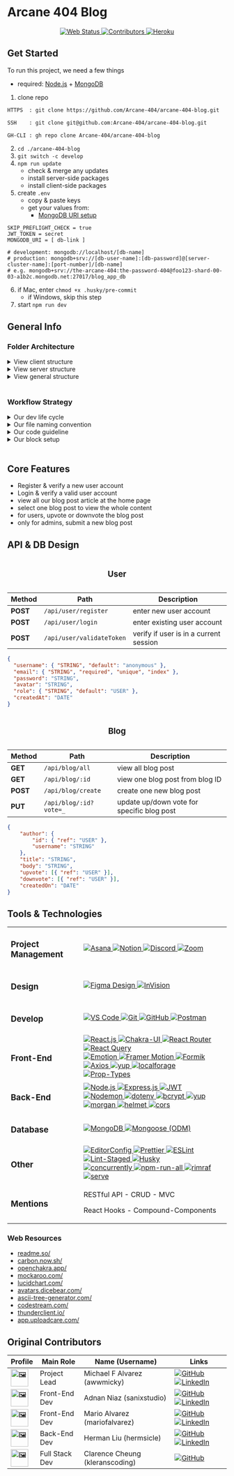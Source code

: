 # Arcane 404 Blog

<div align="center">
	<!-- <a title="" target="_blank" href=""><img alt="" src="" /></a> -->
	<a title="open web app" target="_blank" href="https://the-arcane-404-blog-app.herokuapp.com/">
		<img alt="Web Status" src="https://img.shields.io/website-up-down-sucess-important/https/the-arcane-404-blog-app.herokuapp.com/.svg?style=for-the-badge" />
	</a>
	<a title="see contributors" href="#original-contributors">
		<img alt="Contributors" src="https://img.shields.io/github/contributors/Arcane-404/arcane-404-blog?style=for-the-badge&color=lightgreen" />
	</a>
	<a target="_blank" href="https://www.heroku.com/">
		<img alt="Heroku" src="https://img.shields.io/badge/Heroku-430098?style=for-the-badge&logo=heroku&logoColor=FFF" />
	</a>
</div>

## Get Started

To run this project, we need a few things

- required: [Node.js][node-js-link] + [MongoDB][mongo-db-link]

1. clone repo

```txt
HTTPS  : git clone https://github.com/Arcane-404/arcane-404-blog.git

SSH    : git clone git@github.com:Arcane-404/arcane-404-blog.git

GH-CLI : gh repo clone Arcane-404/arcane-404-blog
```

2. `cd ./arcane-404-blog`
3. `git switch -c develop`
4. `npm run update`
   - check & merge any updates
   - install server-side packages
   - install client-side packages
5. create `.env`
   - copy & paste keys
   - get your values from:
     - [MongoDB URI setup][mongo-db-setup]

```env
SKIP_PREFLIGHT_CHECK = true
JWT_TOKEN = secret
MONGODB_URI = [ db-link ]

# development: mongodb://localhost/[db-name]
# production: mongodb+srv://[db-user-name]:[db-password]@[server-cluster-name]:[port-number]/[db-name]
# e.g. mongodb+srv://the-arcane-404:the-password-404@foo123-shard-00-03-a1b2c.mongodb.net:27017/blog_app_db
```

6. if Mac, enter `chmod +x .husky/pre-commit`
   - if Windows, skip this step
7. start `npm run dev`

## General Info

### Folder Architecture

<details>
  <summary>View client structure</summary>

```shell
arcane-404-blog/client/
├─ public/
│  ├─ icons/
│  │  ├─ favicon.ico
│  ├─ index.html
├─ src/
│  ├─ assets/
│  ├─ components/
│  ├─ constants/
│  ├─ containers/
│  ├─ contexts/
│  ├─ hooks/
│  ├─ json/
│  ├─ pages/
│  ├─ services/
│  ├─ theme/
│  ├─ utils/
│  ├─ App.jsx
│  ├─ index.js
├─ .env
—
```

</details>

<details>
  <summary>View server structure</summary>

```shell
arcane-404-blog/
├─ client/
├─ config/
├─ controllers/
├─ middlewares/
├─ models/
├─ routes/
index.js
```

</details>

<details>
  <summary>View general structure</summary>

```shell
arcane-404-blog/
├─ .github/
├─ .husky/
├─ .env
├─ .editorconfig
├─ .eslintignore
├─ .eslintrc.json
├─ .gitignore
├─ .lintstagedrc.json
├─ .prettierignore
├─ .prettierrc.json
├─ index.js
├─ package.json
├─ README.md
```

</details>

<br />

### Workflow Strategy

<details>
  <summary>Our dev life cycle</summary>

### General Workflow

- #. Starting the day: pull all updates

1. Work on branch off of `develop`
2. Work on code
3. Message the reviewer

- #. Ending the day: commit/push updates

### Simple Workflow Checklist

- **Asana**: create or update task 'To-Do'
- **VS Code + Git**: branch, commit message, push
- **GitHub**: manually create Pull Request
- **Asana**: move task 'In Review'
- **Discord**: message reviewer
- **VS Code + Git**: pull, branch (create || continue)
- **Asana**: update or move task 'In Progress'

### Asana Task Strategy

- **1 Epic** _initiative contains a unique_ **Sprint #** _to follow any_ **Tasks** _or_ **Bugs**
- Epic: type branch name (descriptor)
- Task: sub-tasks of commit messages

### Git Branch Strategy

- work on a **support branch**, PR to the **develop branch**, but never the **main branch**
- core branch: main \ develop \ release
- support branch: feature \ style \ fix \ chore \ test

### Discord Review Strategy

- submit any PR to review in the `#🎟-code-review`
- post `@[username] [quick-message] [pull-request-link]`

### Block Component Strategy

- **Components** are **Connections** to a **Container** that make a **Page**
- building blocks of Atomic Design + Folder Structure
</details>

<details>
  <summary>Our file naming convention</summary>

```shell
React
- components/: _Component.styles.js + index.jsx
- connections/: _Connection.jsx + _Connection.styles.js + index.jsx
- containers/: _Container.jsx + _Container.styles.js + index.jsx
- pages/: _CurrentPage.jsx
- services/: _User.services.js

Node
- controllers/: _User.controllers.js
- model/: _User.model.js
- routes/: _User.route.js

General
- index.js: single source path for each folder
- export { default as Component } from './[path]'
```

</details>

<details>
  <summary>Our code guideline</summary>

### Patterns to Follow

- white-space
- single quotes
- no semi-colon
- parent Component fn == arrow fn
  - deconstruct props
- child helper fn == arrow fn
  - if fn has one line, then make it inline
  - else open to block scope, {}
- callback fn
  - if single arg, none: `fn(item ⇒ ())`
  - else, use (): `fn((item, index) => ())`
- open brackets, not condensed

### Code Sample

```jsx
// rafce (shortcut) || rfc (default)
import React, { useState, useEffect } from 'react'
import { Button } from './components' // PascalCase

const isEmpty, hasKey, getRandomNumber // camelCase
const DESKTOP_SIZE = 1080 // CAP_CASE + fixed value
const arr = [ 'a', 'b', 'c' ]
const obj = { num1: 1, num2: 2, num3: 3 }

const Component = ({ num1, num2, num3 }) => {

  const [ count, setCount ] = useState('')

  // const handleClick = (e) => setCount(count + 1)

  const handleClick = (e) => {
    setCount(count + 1)
  }

  useEffect(() => {
    console.log('check state update:', count)
  }, [ num1, num2, num3 ])

  return (
	 <div>
  	<h2>Hooks Example: <code>{ count }</code></h2>
		<a { ...obj } obj={{ num4: 4 }}>show me</a>

		<button onClick={ handleClick }>increment</button>
    <button onClick={ (e) => console.log('+') }>log</button>

		{
		 arr.length && arr.map((item, index) => (
			<Button key={ uuid() }>{ item }</Button>
		 ))
		}

		{
		 Object.keys(obj).length && (
		  <>
			 <a href="#">Home Page</a>
			 <a href="#">About Page</a>
		  </>
		 )
		}
    </div>
  )
}

export default Component
```

</details>

<details>
  <summary>Our block setup</summary>

### more for block setup

### Important Parts

- components/
- connections/
- containers/
- pages/

**example: Login Form**

### components/

```jsx
// create Button, Label, Input, ErrorText

// Button/ → _Button.styles.js
import { chakra, Button } from '@chakra-ui/react'
export const ButtonBox = chakra(Button, {})

// Button/ → _index.jsx
import React from 'react'
import { ButtonBox } from './_Button.styles'

export default function Button({ children, ...props }) {
	return <ButtonBox {...props}>{children}</ButtonBox>
}

// index.js
export { default as Button } from './Button'
```

### containers/

```jsx
// create TextField → Button + Label + Input + ErrorText

// TextField/ → _TextField.styles.js
import { chakra, FormControl } from '@chakra-ui/react'
export const TextFieldBox = chakra(FormControl, {})

// TextField/ → _TextField.jsx
import React from 'react'
import { TextFieldBox } from './_TextField.styles'
import { Label, Input, ErrorText } from '../components'

export default function TextField({ children, ...props }) {
	return <TextFieldBox {...props}>{children}</TextFieldBox>
}
TextField.Input = function TextField(props) {
	return <Input {...props} />
}
// ...

// TextField/ → index.jsx
import React, { useState } from 'react'
import TextField from './_TextField'

const TextFieldConnection = ({ type, name, label, placeholder, error }) => {
	const [value, setValue] = useState('')
	const onChange = (e) => setValue(e.target.value)

	const inputProps = {
		type,
		id: name,
		name,
		placeholder,
		value,
		onChange,
	}

	return (
		<TextField isInvalid={error}>
			<TextField.Label htmlFor={name} text={label} />
			<TextField.Input {...inputProps} />
			{error && <TextField.Error text={error.mesage} />}
		</TextField>
	)
}

// index.js
export { default as TextField } from './TextField'
```

## containers/

```jsx
// create LoginForm → Form + Heading, Submit

// LoginForm/ → _LoginForm.styles.js
import { chakra } from '@chakra-ui/react'
export const FormBox = chakra('form', {})

// LoginForm/ → _LoginForm.jsx
import React from 'react'
import { FormBox } from './_FormBox.styles'
import { Button } from '../components'

export default function LoginForm ({ children, ...props }) {
	return <FormBox { ...props }>{ children }</FormBox>
}
LoginForm.Submit = ({ children, ...props }) {
	return <Button { ...props }>{ children }</Button>
}
// ...

// LoginForm/ → index.jsx
import React, { useState } from 'react'
import LoginForm from './_LoginForm'
import { TextField } from '../connections'

const LoginFormContainer = () => {

	const [ values, setValues ] = useState('')
	const onSubmit = (e) => e.preventDefault()

	return (
		<LoginForm>
  		<LoginForm.Heading>Login</LoginForm.Heading>
      <TextField name="email" label="email" />
      <TextField name="password" label="Password" />
  		<LoginForm.Submit>Submit</LoginForm.Submit>
		</LoginForm>
	)
}

// index.js
export { default as LoginForm } from './LoginForm'
```

## pages/

```jsx
import React from 'react'
import { LoginForm } from '../containers'

const HomePage = () => {
	return (
		<>
			<LoginForm />
		</>
	)
}
```

## DONE

</details>

<br />

## Core Features

- Register & verify a new user account
- Login & verify a valid user account
- view all our blog post article at the home page
- select one blog post to view the whole content
- for users, upvote or downvote the blog post
- only for admins, submit a new blog post

## API & DB Design

<table>
   <!-- <tr><td></td></tr> -->
   <!-- <a target="_blank" href=""><img alt="" src="" /></a> -->
	 <caption><h3><b>User</b></h3></caption>
	 <thead>
      <tr>
				<th>Method</th>
				<th>Path</th>
				<th>Description</th>
			</tr>
	 </thead>
   <tbody>
      <tr>
				<td><b>POST</b></td>
				<td><code>/api/user/register</code></td>
				<td>enter new user account</td>
			</tr>
			<tr>
				<td><b>POST</b></td>
				<td><code>/api/user/login</code></td>
				<td>enter existing user account</td>
			</tr>
			<tr>
				<td><b>POST</b></td>
				<td><code>/api/user/validateToken</code></td>
				<td>verify if user is in a current session</td>
      </tr>
   </tbody>
</table>

```json
{
  "username": { "STRING", "default": "anonymous" },
  "email": { "STRING", "required", "unique", "index" },
  "password": "STRING",
  "avatar": "STRING",
  "role": { "STRING", "default": "USER" },
  "createdAt": "DATE"
}
```

<table>
   <!-- <tr><td></td></tr> -->
   <!-- <a target="_blank" href=""><img alt="" src="" /></a> -->
	 <caption><h3><b>Blog</b></h3></caption>
	 <thead>
      <tr>
				<th>Method</th>
				<th>Path</th>
				<th>Description</th>
			</tr>
	 </thead>
   <tbody>
      <tr>
				<td><b>GET</b></td>
				<td><code>/api/blog/all</code></td>
				<td>view all blog post</td>
			</tr>
			<tr>
				<td><b>GET</b></td>
				<td><code>/api/blog/:id</code></td>
				<td>view one blog post from blog ID</td>
			</tr>
			<tr>
				<td><b>POST</b></td>
				<td><code>/api/blog/create</code></td>
				<td>create one new blog post</td>
			</tr>
			<tr>
				<td><b>PUT</b></td>
				<td><code>/api/blog/:id?vote=_</code></td>
				<td>update up/down vote for specific blog post</td>
			</tr>
   </tbody>
</table>

```json
{
	"author": {
		"id": { "ref": "USER" },
		"username": "STRING"
	},
	"title": "STRING",
	"body": "STRING",
	"upvote": [{ "ref": "USER" }],
	"downvote": [{ "ref": "USER" }],
	"createdOn": "DATE"
}
```

## Tools & Technologies

<table>
   <!-- <tr><td></td></tr> -->
   <!-- <a target="_blank" href=""><img alt="" src="" /></a> -->
   <tbody>
     <tr>
       <td><h3>Project Management</h3></td>
       <td>
         <a target="_blank" href="https://asana.com/">
  				 <img alt="Asana" src="https://img.shields.io/badge/Asana-FC636B?style=for-the-badge&logo=asana&logoColor=FFF" />
    		 </a>
         <a target="_blank" href="https://www.notion.so/">
  				 <img alt="Notion" src="https://img.shields.io/badge/Notion-000000?style=for-the-badge&logo=notion&logoColor=FFF" />
    		 </a>
         <a target="_blank" href="https://discord.com/">
  				 <img alt="Discord" src="https://img.shields.io/badge/Discord-404EED?style=for-the-badge&logo=discord&logoColor=FFF" />
    		 </a>
         <a target="_blank" href="https://zoom.us/">
  				 <img alt="Zoom" src="https://img.shields.io/badge/Zoom-2D8CFF?style=for-the-badge&logo=zoom&logoColor=FFF" />
    		 </a>
       </td>
     </tr>
     <tr>
       <td><h3>Design</h3></td>
       <td>
         <a target="_blank" href="https://figma.com/">
  				 <img alt="Figma Design" src="https://img.shields.io/badge/Figma_Design-F24E1E.svg?style=for-the-badge&logo=figma&logoColor=FFF" />
    		 </a>
          <a target="_blank" href="https://www.invisionapp.com/">
  				 <img alt="InVision" src="https://img.shields.io/badge/InVision-FF3366?style=for-the-badge&logo=invision&logoColor=FFF" />
    		 </a>
       </td>
     </tr>
     <tr>
       <td><h3>Develop</h3></td>
			 <td>
          <a target="_blank" href="https://code.visualstudio.com/">
  				 <img alt="VS Code" src="https://img.shields.io/badge/VS_Code-0078D4?style=for-the-badge&logo=visual-studio-code&logoColor=FFF" />
    		 </a>
          <a target="_blank" href="https://git-scm.com/">
  				 <img alt="Git" src="https://img.shields.io/badge/Git-F05033.svg?style=for-the-badge&logo=git&logoColor=FFF" />
    		 </a>
         <a target="_blank" href="https://github.com/">
  				 <img alt="GitHub" src="https://img.shields.io/badge/GitHub-100000?style=for-the-badge&logo=github&logoColor=FFF" />
    		 </a>
         <a target="_blank" href="https://www.postman.com/">
  				 <img alt="Postman" src="https://img.shields.io/badge/Postman-FF6C37?style=for-the-badge&logo=postman&logoColor=FFF" />
    		 </a>
       </td>
    </tr>
 		<tr>
   		<td><h3>Front-End</h3></td>
 			<td>
        <a target="_blank" href="https://reactjs.org/">
    			<img alt="React.js" src="https://img.shields.io/badge/React.js-20232A?style=for-the-badge&logo=react&logoColor=61DAFB" />
				</a>
        <a target="_blank" href="https://chakra-ui.com/">
    			<img alt="Chakra-UI" src="https://img.shields.io/badge/Chakra--UI-319795?style=for-the-badge&logo=chakra-ui&logoColor=FFF" />
				</a>
        <a target="_blank" href="https://reactrouter.com/">
    			<img alt="React Router" src="https://img.shields.io/badge/React_Router-CA4245?style=for-the-badge&logo=react-router&logoColor=FFF" />
				</a>
        <a target="_blank" href="https://react-query.tanstack.com/">
    			<img alt="React Query" src="https://img.shields.io/badge/React_Query-FF4154?style=for-the-badge&logo=react-query&logoColor=FFF" />
				</a>
 				<br />
        <a target="_blank" href="https://emotion.sh/docs/introduction">
    			<img alt="Emotion" src="https://img.shields.io/badge/Emotion-FF69B4?style=flat-square&logo=emotion&logoColor=FFF" />
				</a>
        <a target="_blank" href="https://www.framer.com/motion/">
    			<img alt="Framer Motion" src="https://img.shields.io/badge/Framer_Motion-000000?style=flat-square&logo=framer&logoColor=0000FF" />
				</a>
        <a target="_blank" href="https://formik.org/">
    			<img alt="Formik" src="https://img.shields.io/badge/Formik-1C64F2?style=flat-square&logo=formik&logoColor=FFF" />
				</a>
        <a target="_blank" href="https://axios-http.com/">
    			<img alt="Axios" src="https://img.shields.io/badge/Axios-671DDF?style=flat-square&logo=axios&logoColor=FFF" />
				</a>
        <a target="_blank" href="https://www.npmjs.com/package/yup">
    			<img alt="yup" src="https://img.shields.io/badge/yup-231F20?style=flat-square&logo=npm&logoColor=FFF" />
				</a>
        <a target="_blank" href="https://www.npmjs.com/package/localforage">
    			<img alt="localforage" src="https://img.shields.io/badge/localforage-231F20?style=flat-square&logo=npm&logoColor=FFF" />
				</a>
        <a target="_blank" href="https://www.npmjs.com/package/prop-types">
    			<img alt="Prop-Types" src="https://img.shields.io/badge/Prop--Types-231F20?style=flat-square&logo=npm&logoColor=FFF" />
				</a>
 			</td>
 		</tr>
 		<tr>
 			<td><h3>Back-End</h3></td>
 			<td>
        <a target="_blank" href="https://nodejs.org/en/">
  				<img alt="Node.js" src="https://img.shields.io/badge/Node.js-43853d?style=for-the-badge&logo=Node.js&logoColor=FFF" />
				</a>
        <a target="_blank" href="https://expressjs.com/">
  				<img alt="Express.js" src="https://img.shields.io/badge/Express.js-404d59.svg?style=for-the-badge&logo=express&logoColor=FFF" />
				</a>
        <a target="_blank" href="https://jwt.io/">
    			<img alt="JWT" src="https://img.shields.io/badge/JWT-000000?style=for-the-badge&logo=jwt&logoColor=FFF" />
				</a>
 				<br />
        <a target="_blank" href="https://nodemon.io/">
    			<img alt="Nodemon" src="https://img.shields.io/badge/Nodemon-76D04B?style=flat-square&logo=nodemon&logoColor=FFF" />
				</a>
        <a target="_blank" href="https://www.npmjs.com/package/dotenv">
    			<img alt="dotenv" src="https://img.shields.io/badge/dotenv-231F20?style=flat-square&logo=npm&logoColor=FFF" />
				</a>
        <a target="_blank" href="https://www.npmjs.com/package/bcrypt">
    			<img alt="bcrypt" src="https://img.shields.io/badge/bcrypt-231F20?style=flat-square&logo=npm&logoColor=FFF" />
				</a>
        <a target="_blank" href="https://www.npmjs.com/package/yup">
    			<img alt="yup" src="https://img.shields.io/badge/yup-231F20?style=flat-square&logo=npm&logoColor=FFF" />
				</a>
        <a target="_blank" href="https://www.npmjs.com/package/morgan">
    			<img alt="morgan" src="https://img.shields.io/badge/morgan-231F20?style=flat-square&logo=npm&logoColor=FFF" />
				</a>
        <a target="_blank" href="https://www.npmjs.com/package/helmet">
    			<img alt="helmet" src="https://img.shields.io/badge/helmet-231F20?style=flat-square&logo=npm&logoColor=FFF" />
				</a>
        <a target="_blank" href="https://www.npmjs.com/package/cors">
    			<img alt="cors" src="https://img.shields.io/badge/cors-231F20?style=flat-square&logo=npm&logoColor=FFF" />
				</a>
 			</td>
 		</tr>
 		<tr>
 			<td><h3>Database</h3></td>
 			<td>
      	<a target="_blank" href="https://www.mongodb.com/">
 				 	<img alt="MongoDB" src="https://img.shields.io/badge/MongoDB-4EA94B?style=for-the-badge&logo=mongodb&logoColor=FFF" />
     		</a>
      	<a target="_blank" href="https://mongoosejs.com/">
 				 	<img alt="Mongoose (ODM)" src="https://img.shields.io/badge/Mongoose-880000?style=for-the-badge&logo=mongoose&logoColor=FFF" />
     		</a>
 			</td>
 		</tr>
 		<tr>
 			<td><h3>Other</h3></td>
 			<td>
        <a target="_blank" href="https://editorconfig.org/">
					<img alt="EditorConfig" src="https://img.shields.io/badge/EditorConfig-E0EFEF?style=flat-square&logo=editorconfig&logoColor=000" />
				</a>
        <a target="_blank" href="https://prettier.io/">
					<img alt="Prettier" src="https://img.shields.io/badge/Prettier-1A2C34?style=flat-square&logo=prettier&logoColor=F7BA3E" />
				</a>
        <a target="_blank" href="https://eslint.org/">
					<img alt="ESLint" src="https://img.shields.io/badge/ESLint-3A33D1?style=flat-square&logo=eslint&logoColor=FFF" />
				</a>
        <a target="_blank" href="https://www.npmjs.com/package/lint-staged">
					<img alt="Lint-Staged" src="https://img.shields.io/badge/lint--staged-231F20?style=flat-square&logo=npm&logoColor=FFF" />
				</a>
        <a target="_blank" href="https://typicode.github.io/husky/#/">
					<img alt="Husky" src="https://img.shields.io/badge/Husky-607D8B?style=flat-square&logo=husky&logoColor=FFF" />
				</a>
 				<br />
        <a target="_blank" href="https://www.npmjs.com/package/concurrently">
					<img alt="concurrently" src="https://img.shields.io/badge/concurrently-231F20?style=flat-square&logo=npm&logoColor=FFF" />
				</a>
        <a target="_blank" href="https://www.npmjs.com/package/npm-run-all">
					<img alt="npm-run-all" src="https://img.shields.io/badge/npm--run--all-231F20?style=flat-square&logo=npm&logoColor=FFF" />
				</a>
        <a target="_blank" href="https://www.npmjs.com/package/rimraf">
					<img alt="rimraf" src="https://img.shields.io/badge/rimraf-231F20?style=flat-square&logo=npm&logoColor=FFF" />
				</a>
        <a target="_blank" href="https://www.npmjs.com/package/serve">
					<img alt="serve" src="https://img.shields.io/badge/serve-231F20?style=flat-square&logo=npm&logoColor=FFF" />
				</a>
 			</td>
   	</tr>
		<tr>
 			<td><h3>Mentions</h3></td>
 			<td>
				<p>RESTful API - CRUD - MVC</p>
				<p>React Hooks - Compound-Components</p>
			</td>
   	</tr>
   </tbody>
</table>

### Web Resources

- [readme.so/](https://readme.so/)
- [carbon.now.sh/](https://carbon.now.sh/)
- [openchakra.app/](https://openchakra.app/)
- [mockaroo.com/](https://www.mockaroo.com/)
- [lucidchart.com/](https://www.lucidchart.com/pages/)
- [avatars.dicebear.com/](https://avatars.dicebear.com/styles)
- [ascii-tree-generator.com/](https://ascii-tree-generator.com/)
- [codestream.com/](https://www.codestream.com/)
- [thunderclient.io/](https://www.thunderclient.io/)
- [app.uploadcare.com/](https://app.uploadcare.com/)

## Original Contributors

<table>
	<!-- <tr><td></td></tr> -->
	<!-- <a target=""  href=""><img alt="" src="" /></a> -->
	<thead>
		<tr>
			<th align="center">Profile</th>
			<th align="center">Main Role</th>
			<th align="center">Name (Username)</th>
			<th align="center">Links</th>
		</tr>
	</thead>
	<tbody>
		<tr>
			<td>
				<img alt="🖼" width="40" src="https://avatars.githubusercontent.com/u/37319530?v=4" />
			</td>
			<td>Project Lead</td>
			<td>
				<span>Michael F Alvarez</span>
				<span>(awwmicky)</span>
			</td>
			<td>
				<a target="_blank"  href="https://github.com/awwmicky">
					<img alt="GitHub" src="https://img.shields.io/badge/GitHub-100000?style=for-the-badge&logo=github&logoColor=FFF" />
				</a>
				<a target="_blank"  href="https://www.linkedin.com/in/awwmicky/">
					<img alt="LinkedIn" src="https://img.shields.io/badge/LinkedIn-0077B5?style=for-the-badge&logo=linkedin&logoColor=FFF" />
				</a>
			</td>
		</tr>
		<tr>
			<td>
				<img alt="🖼" width="40" src="https://avatars.githubusercontent.com/u/8674990?v=4" />
			</td>
			<td>Front-End Dev</td>
			<td>
				<span>Adnan Niaz</span>
				<span>(sanixstudio)</span>
			</td>
			<td>
				<a target="_blank"  href="https://github.com/sanixstudio">
					<img alt="GitHub" src="https://img.shields.io/badge/GitHub-100000?style=for-the-badge&logo=github&logoColor=FFF" />
				</a>
				<a target="_blank"  href="https://www.linkedin.com/in/sanixstudio/">
					<img alt="LinkedIn" src="https://img.shields.io/badge/LinkedIn-0077B5?style=for-the-badge&logo=linkedin&logoColor=FFF" />
				</a>
			</td>
		</tr>
		<tr>
			<td>
				<img alt="🖼" width="40" src="https://avatars.githubusercontent.com/u/36058286?v=4" />
			</td>
			<td>Front-End Dev</td>
			<td>
				<span>Mario Alvarez</span>
				<span>(mariofalvarez)</span>
			</td>
			<td>
				<a target="_blank"  href="https://github.com/mariofalvarez">
					<img alt="GitHub" src="https://img.shields.io/badge/GitHub-100000?style=for-the-badge&logo=github&logoColor=FFF" />
				</a>
				<a target="_blank"  href="https://www.linkedin.com/in/mariofalvarez/">
					<img alt="LinkedIn" src="https://img.shields.io/badge/LinkedIn-0077B5?style=for-the-badge&logo=linkedin&logoColor=FFF" />
				</a>
			</td>
		</tr>
		<tr>
			<td>
				<img alt="🖼" width="40" src="https://avatars.githubusercontent.com/u/52964062?v=4" />
			</td>
			<td>Back-End Dev</td>
			<td>
				<span>Herman Liu</span>
				<span>(hermsicle)</span>
			</td>
			<td>
				<a target="_blank"  href="https://github.com/hermsicle">
					<img alt="GitHub" src="https://img.shields.io/badge/GitHub-100000?style=for-the-badge&logo=github&logoColor=FFF" />
				</a>
				<a target="_blank"  href="https://www.linkedin.com/in/hermanliu168/">
					<img alt="LinkedIn" src="https://img.shields.io/badge/LinkedIn-0077B5?style=for-the-badge&logo=linkedin&logoColor=FFF" />
				</a>
			</td>
		</tr>
		<tr>
			<td>
				<img alt="🖼" width="40" src="https://avatars.githubusercontent.com/u/13038720?v=4" />
			</td>
			<td>Full Stack Dev</td>
			<td>
				<span>Clarence Cheung</span>
				<span>(kleranscoding)</span>
			</td>
			<td>
				<a target="_blank"  href="https://github.com/kleranscoding">
					<img alt="GitHub" src="https://img.shields.io/badge/GitHub-100000?style=for-the-badge&logo=github&logoColor=FFF" />
				</a>
			</td>
		</tr>
	</tbody>
</table>

<!--  -->

<!-- Top Badges -->

[badge-feedback]: https://img.shields.io/badge/Ask_Me-anything-1abc9c.svg?style=for-the-badge
[badge-welcome]: ___

<!-- Contributors Badge -->

[badge-github]: https://img.shields.io/badge/GitHub-100000?style=for-the-badge&logo=github&logoColor=FFF
[badge-linkedin]: https://img.shields.io/badge/LinkedIn-0077B5?style=for-the-badge&logo=linkedin&logoColor=FFF

<!--  -->

[node-js-link]: https://nodejs.org/en/
[mongo-db-link]: https://www.mongodb.com/
[mongo-db-setup]: https://studio3t.com/knowledge-base/articles/mongodb-atlas-tutorial/
